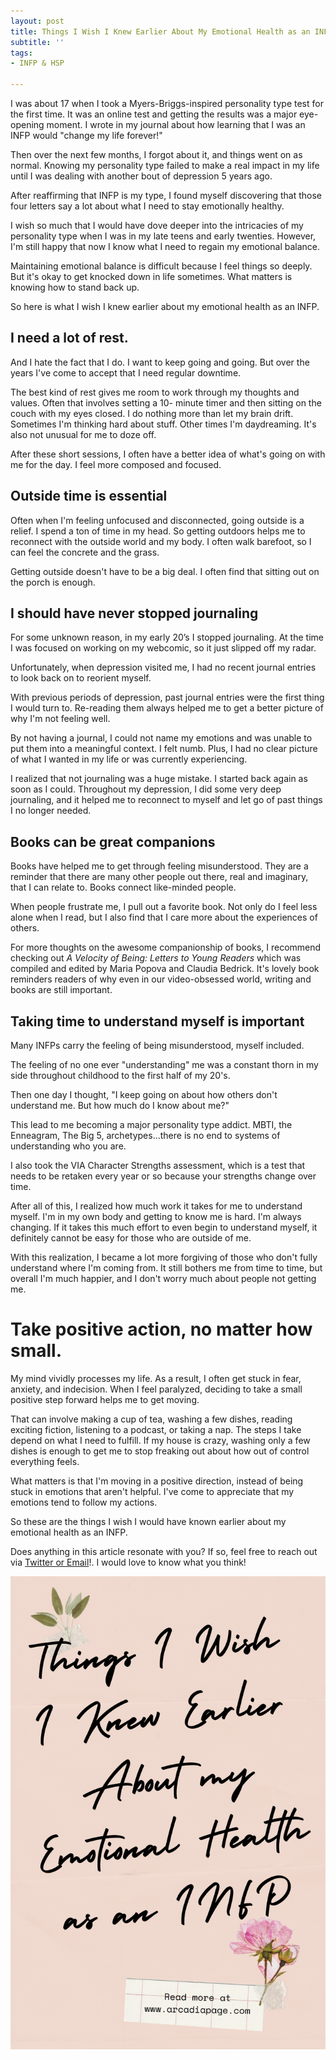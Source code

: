 ```yaml
---
layout: post
title: Things I Wish I Knew Earlier About My Emotional Health as an INFP
subtitle: ''
tags:
- INFP & HSP

---
```

I was about 17 when I took a Myers-Briggs-inspired personality type test for the first time. It was an online test and getting the results was a major eye-opening moment. I wrote in my journal about how learning that I was an INFP would "change my life forever!"

Then over the next few months, I forgot about it, and things went on as normal. Knowing my personality type failed to make a real impact in my life until I was dealing with another bout of depression 5 years ago.

After reaffirming that INFP is my type, I found myself discovering that those four letters say a lot about what I need to stay emotionally healthy.

I wish so much that I would have dove deeper into the intricacies of my personality type when I was in my late teens and early twenties. However, I'm still happy that now I know what I need to regain my emotional balance.

Maintaining emotional balance is difficult because I feel things so deeply. But it's okay to get knocked down in life sometimes. What matters is knowing how to stand back up.

So here is what I wish I knew earlier about my emotional health as an INFP.

## I need a lot of rest.

And I hate the fact that I do. I want to keep going and going. But over the years I've come to accept that I need regular downtime.

The best kind of rest gives me room to work through my thoughts and values.  Often that involves setting a 10- minute timer and then sitting on the couch with my eyes closed. I do nothing more than let my brain drift. Sometimes I'm thinking hard about stuff. Other times I'm daydreaming. It's also not unusual for me to doze off.

After these short sessions, I often have a better idea of what's going on with me for the day. I feel more composed and focused.

## Outside time is essential

Often when I'm feeling unfocused and disconnected, going outside is a relief. I spend a ton of time in my head. So getting outdoors helps me to reconnect with the outside world and my body. I often walk barefoot, so I can feel the concrete and the grass.

Getting outside doesn't have to be a big deal. I often find that sitting out on the porch is enough.

## I should have never stopped journaling

For some unknown reason, in my early 20’s I stopped journaling. At the time I was focused on working on my webcomic, so it just slipped off my radar.

Unfortunately, when depression visited me, I had no recent journal entries to look back on to reorient myself.

With previous periods of depression,  past journal entries were the first thing I would turn to. Re-reading them always helped me to get a better picture of why I'm not feeling well.

By not having a journal, I could not name my emotions and was unable to put them into a meaningful context. I felt numb. Plus, I had no clear picture of what I wanted in my life or was currently experiencing.

I realized that not journaling was a huge mistake. I started back again as soon as I could. Throughout my depression, I did some very deep journaling, and it helped me to reconnect to myself and let go of past things I no longer needed.

## Books can be great companions

Books have helped me to get through feeling misunderstood. They are a reminder that there are many other people out there, real and imaginary, that I can relate to. Books connect like-minded people.

When people frustrate me, I pull out a favorite book. Not only do I feel less alone when I read, but I also find that I care more about the experiences of others.

For more thoughts on the awesome companionship of books, I recommend checking out _A Velocity of Being: Letters to Young Readers_ which was compiled and edited by Maria Popova and Claudia Bedrick. It's lovely book reminders readers of why even in our video-obsessed world, writing and books are still important.

## Taking time to understand myself is important

Many INFPs carry the feeling of being misunderstood, myself included.

The feeling of no one ever "understanding" me was a constant thorn in my side throughout childhood to the first half of my 20's.

Then one day I thought, "I keep going on about how others don't understand me. But how much do I know about me?"

This lead to me becoming a major personality type addict. MBTI, the Enneagram, The Big 5, archetypes...there is no end to systems of understanding who you are.

I also took the  VIA Character Strengths assessment, which is a test that needs to be retaken every year or so because your strengths change over time.

After all of this, I realized how much work it takes for me to understand myself. I'm in my own body and getting to know me is hard. I'm always changing. If it takes this much effort to even begin to understand myself, it definitely cannot be easy for those who are outside of me.

With this realization, I became a lot more forgiving of those who don't fully understand where I'm coming from. It still bothers me from time to time, but overall I'm much happier, and I don't worry much about people not getting me.

# Take positive action, no matter how small.

My mind vividly processes my life. As a result, I often get stuck in fear, anxiety, and indecision. When I feel paralyzed, deciding to take a small positive step forward helps me to get moving.

That can involve making a cup of tea, washing a few dishes, reading exciting fiction, listening to a podcast, or taking a nap. The steps I take depend on what I need to fulfill. If my house is crazy, washing only a few dishes is enough to get me to stop freaking out about how out of control everything feels.

What matters is that I'm moving in a positive direction, instead of being stuck in emotions that aren't helpful. I've come to appreciate that my emotions tend to follow my actions.

So these are the things I wish I would have known earlier about my emotional health as an INFP.

Does anything in this article resonate with you? If so, feel free to reach out via [Twitter or Email](https://arcadiapage.com/talk/)!. I would love to know what you think!

![](/uploads/things-i-wish-i-knew-earlies.png)